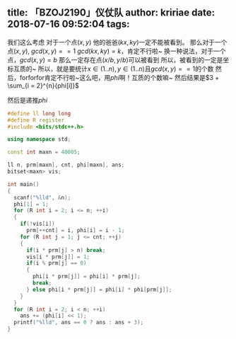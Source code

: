 title: 「BZOJ2190」仪仗队
author: kririae
date: 2018-07-16 09:52:04
tags:
---
我们这么考虑
对于一个点$(x, y)$
他的爸爸$(kx, ky)$一定不能被看到。
那么对于一个点$(x, y)$, $gcd(x, y) == 1$
$gcd(kx, ky) = k$，肯定不行啦~
换一种说法，对于一个点，$gcd(x, y) = b$
那么一定存在点$(x / b, y / b)$可以被看到
所以，被看到的一定是坐标互质的~
所以，就是要统计$x \in (1..n),y \in (1..n)$且$gcd(x, y) == 1$的个数
然后，forforfor肯定不行啦~这么吧，用$phi$啊！互质的个数嘛~
然后结果是$3 + \sum_{i = 2}^{n}{phi[i]}$

然后是递推$phi$

```cpp
#define ll long long
#define R register
#include <bits/stdc++.h>

using namespace std;

const int maxn = 40005;

ll n, prm[maxn], cnt, phi[maxn], ans;
bitset<maxn> vis;

int main()
{
  scanf("%lld", &n);
  phi[1] = 1;
  for (R int i = 2; i <= n; ++i)
  {
    if(!vis[i])
      prm[++cnt] = i, phi[i] = i - 1;
    for (R int j = 1; j <= cnt; ++j)
    {
      if(i * prm[j] > n) break;
      vis[i * prm[j]] = 1;
      if(i % prm[j] == 0)
      {
        phi[i * prm[j]] = phi[i] * prm[j];
        break;
      } else phi[i * prm[j]] = phi[i] * phi[prm[j]];
    }
  }
  for (R int i = 2; i < n; ++i)
    ans += (phi[i] << 1);
  printf("%lld", ans == 0 ? ans : ans + 3);
}
```